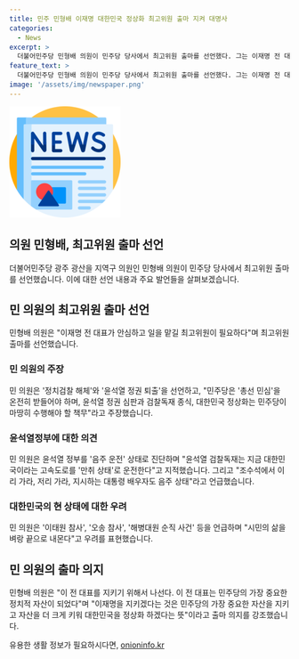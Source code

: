 ```yaml
---
title: 민주 민형배 이재명 대한민국 정상화 최고위원 출마 지켜 대명사
categories:
  - News
excerpt: >
  더불어민주당 민형배 의원이 민주당 당사에서 최고위원 출마를 선언했다. 그는 이재명 전 대표를 지키기 위해 나선다며 ‘정치검찰 해체·윤석열 정권 퇴출’을 주장했고, 민주당이 총선 민심을 받들어야 한다고 강조했다. 또 윤석열정부를 ‘음주 운전’상태로 비유하며 시민의 삶을 위협한다고 주장했다. 출마의 이유로 이전 대표를 지키고 더 큰 정치적 자산으로 키워 대한민국을 정상화 하기를 약속했다.
feature_text: >
  더불어민주당 민형배 의원이 민주당 당사에서 최고위원 출마를 선언했다. 그는 이재명 전 대표를 지키기 위해 나선다며 ‘정치검찰 해체·윤석열 정권 퇴출’을 주장했고, 민주당이 총선 민심을 받들어야 한다고 강조했다. 또 윤석열정부를 ‘음주 운전’상태로 비유하며 시민의 삶을 위협한다고 주장했다. 출마의 이유로 이전 대표를 지키고 더 큰 정치적 자산으로 키워 대한민국을 정상화 하기를 약속했다.
image: '/assets/img/newspaper.png'
---
```


<p><img src="/assets/img/newspaper.png" alt="kimp 속보" /></p>

<h2 data-ke-size="size40">의원 민형배, 최고위원 출마 선언</h2>

<p data-ke-size="size16">더불어민주당 광주 광산을 지역구 의원인 민형배 의원이 민주당 당사에서 최고위원 출마를 선언했습니다. 이에 대한 선언 내용과 주요 발언들을 살펴보겠습니다.</p>

<h2 data-ke-size="size26">민 의원의 최고위원 출마 선언</h2>

<p data-ke-size="size16">민형배 의원은 "이재명 전 대표가 안심하고 일을 맡길 최고위원이 필요하다"며 최고위원 출마를 선언했습니다.</p>

<h3>민 의원의 주장</h3>

<p data-ke-size="size16">민 의원은 '정치검찰 해체'와 '윤석열 정권 퇴출'을 선언하고, "민주당은 '총선 민심'을 온전히 받들어야 하며, 윤석열 정권 심판과 검찰독재 종식, 대한민국 정상화는 민주당이 마땅히 수행해야 할 책무"라고 주장했습니다.</p>

<h3>윤석열정부에 대한 의견</h3>

<p data-ke-size="size16">민 의원은 윤석열 정부를 '음주 운전' 상태로 진단하며 "윤석열 검찰독재는 지금 대한민국이라는 고속도로를 '만취 상태'로 운전한다"고 지적했습니다. 그리고 "조수석에서 이리 가라, 저리 가라, 지시하는 대통령 배우자도 음주 상태"라고 언급했습니다.</p>

<h3>대한민국의 현 상태에 대한 우려</h3>

<p data-ke-size="size16">민 의원은 '이태원 참사', '오송 참사', '해병대원 순직 사건' 등을 언급하며 "시민의 삶을 벼랑 끝으로 내몬다"고 우려를 표현했습니다.</p>

<h2 data-ke-size="size26">민 의원의 출마 의지</h2>

<p data-ke-size="size16">민형배 의원은 "이 전 대표를 지키기 위해서 나선다. 이 전 대표는 민주당의 가장 중요한 정치적 자산이 되었다"며 "이재명을 지키겠다는 것은 민주당의 가장 중요한 자산을 지키고 자산을 더 크게 키워 대한민국을 정상화 하겠다는 뜻"이라고 출마 의지를 강조했습니다.</p>
유용한 생활 정보가 필요하시다면, <a href="https://onioninfo.kr" rel="dofollow">onioninfo.kr</a>


